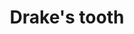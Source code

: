---
layout: item
title: Drake's tooth
item-id: 22960
datatable: true
id: 22960
name: "Drake's tooth"
members: true
lowalch: 40000
highalch: 60000
examine: "The tooth of a ferocious drake. They could be combined with holy sandals."
monsters:
  - id: 8612
    name: "Drake"
    members: true
    combat_level: 192
    wiki_url: "https://oldschool.runescape.wiki/w/Drake"
    drops:
      - quantity: "1"
        rarity: 0.000390625
    image: "https://oldschool.runescape.wiki/images/thumb/d/da/Drake.png/280px-Drake.png?289eb"
  - id: 10400
    name: "Guardian Drake"
    members: true
    combat_level: 386
    wiki_url: "https://oldschool.runescape.wiki/w/Guardian_Drake"
    drops:
      - quantity: "1"
        rarity: 0.000390625
    image: "https://oldschool.runescape.wiki/images/thumb/9/90/Guardian_Drake.png/280px-Guardian_Drake.png?3009d"
---